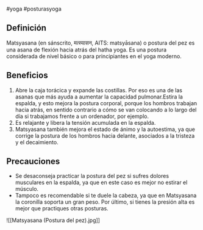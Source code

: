 #yoga #posturasyoga

## Definición

Matsyasana (en sánscrito, मत्स्यासन, AITS: matsyāsana) o postura del pez es una asana de flexión hacia atrás del hatha yoga. Es una postura considerada de nivel básico o para principiantes en el yoga moderno.

## Beneficios

1.  Abre la caja torácica y expande las costillas. Por eso es una de las asanas que más ayuda a aumentar la capacidad pulmonar.Estira la espalda, y esto mejora la postura corporal, porque los hombros trabajan hacia atrás, en sentido contrario a cómo se van colocando a lo largo del día si trabajamos frente a un ordenador, por ejemplo.
2.  Es relajante y libera la tensión acumulada en la espalda.
3.  Matsyasana también mejora el estado de ánimo y la autoestima, ya que corrige la postura de los hombros hacia delante, asociados a la tristeza y el decaimiento.

## Precauciones

-   Se desaconseja practicar la postura del pez si sufres dolores musculares en la espalda, ya que en este caso es mejor no estirar el músculo.
-   Tampoco es recomendable si te duele la cabeza, ya que en Matsyasana la coronilla soporta un gran peso. Por último, si tienes la presión alta es mejor que practiques otras posturas.

![[Matsyasana (Postura del pez).jpg]]
